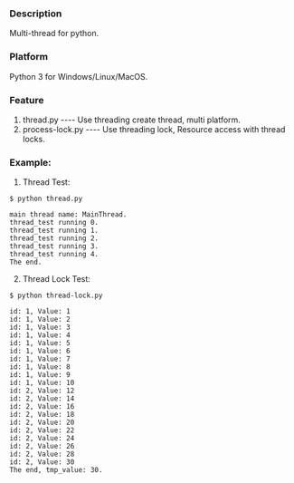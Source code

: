 ### Description
Multi-thread for python.

### Platform
Python 3 for Windows/Linux/MacOS.

### Feature
1. thread.py        ---- Use threading create thread, multi platform.
2. process-lock.py  ---- Use threading lock, Resource access with thread locks.

### Example:
1. Thread Test:
```console
$ python thread.py

main thread name: MainThread.
thread_test running 0.
thread_test running 1.
thread_test running 2.
thread_test running 3.
thread_test running 4.
The end.
```

2. Thread Lock Test:
```console
$ python thread-lock.py

id: 1, Value: 1
id: 1, Value: 2
id: 1, Value: 3
id: 1, Value: 4
id: 1, Value: 5
id: 1, Value: 6
id: 1, Value: 7
id: 1, Value: 8
id: 1, Value: 9
id: 1, Value: 10
id: 2, Value: 12
id: 2, Value: 14
id: 2, Value: 16
id: 2, Value: 18
id: 2, Value: 20
id: 2, Value: 22
id: 2, Value: 24
id: 2, Value: 26
id: 2, Value: 28
id: 2, Value: 30
The end, tmp_value: 30.
```
